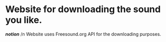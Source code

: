 # Website for downloading the sound you like.

***notion*** /n
Website uses Freesound.org API for the downloading purposes.
